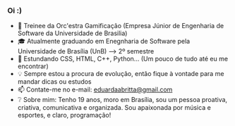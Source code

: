 ### Oi :) 

- 🚀 Treinee da Orc'estra Gamificação (Empresa Júnior de Engenharia de Software da Universidade de Brasilia)
- 🎓 Atualmente graduando em Enegnharia de Software pela Universidade de Brasília (UnB) --> 2º semestre 
- 🌱 Estundando CSS, HTML, C++, Python... (Um pouco de tudo até eu me encontrar)
- 💡  Sempre estou a procura de evolução, então fique à vontade para me mandar dicas ou estudos 
- 📫 Contate-me no e-mail: eduardaabritta@gmail.com
- ❔  Sobre mim: Tenho 19 anos, moro em Brasília, sou um pessoa proativa, criativa, comunicativa e organizada. Sou apaixonada por música e esportes, e claro, programação!
